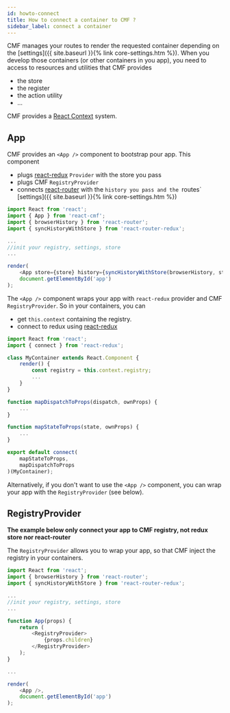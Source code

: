 ```yaml
---
id: howto-connect
title: How to connect a container to CMF ?
sidebar_label: connect a container
---
```


CMF manages your routes to render the requested container depending on the [settings]({{ site.baseurl }}{% link core-settings.htm %}).
When you develop those containers (or other containers in you app), you need to access to resources and utilities that CMF provides

- the store
- the register
- the action utility
- ...

CMF provides a [React Context](https://facebook.github.io/react/docs/context.html) system.

## App

CMF provides an `<App />` component to bootstrap pour app. This component

- plugs [react-redux](https://github.com/reactjs/react-redux) `Provider` with the store you pass
- plugs CMF `RegistryProvider`
- connects [react-router](https://github.com/ReactTraining/react-router) with the `history you pass and the `routes` [settings]({{ site.baseurl }}{% link core-settings.htm %})

```javascript
import React from 'react';
import { App } from 'react-cmf';
import { browserHistory } from 'react-router';
import { syncHistoryWithStore } from 'react-router-redux';

...
//init your registry, settings, store
...

render(
	<App store={store} history={syncHistoryWithStore(browserHistory, store)} />,
	document.getElementById('app')
);
```

The `<App />` component wraps your app with `react-redux` provider and CMF `RegistryProvider`.
So in your containers, you can

- get `this.context` containing the registry.
- connect to redux using [react-redux](https://github.com/reactjs/react-redux)

```javascript
import React from 'react';
import { connect } from 'react-redux';

class MyContainer extends React.Component {
    render() {
        const registry = this.context.registry;
        ...
    }
}

function mapDispatchToProps(dispatch, ownProps) {
	...
}

function mapStateToProps(state, ownProps) {
    ...
}

export default connect(
	mapStateToProps,
	mapDispatchToProps
)(MyContainer);
```

Alternatively, if you don't want to use the `<App />` component, you can wrap your app with the `RegistryProvider` (see below).

## RegistryProvider

**The example below only connect your app to CMF registry, not redux store nor react-router**

The `RegistryProvider` allows you to wrap your app, so that CMF inject the registry in your containers.

```javascript
import React from 'react';
import { browserHistory } from 'react-router';
import { syncHistoryWithStore } from 'react-router-redux';

...
//init your registry, settings, store
...

function App(props) {
	return (
        <RegistryProvider>
            {props.children}
        </RegistryProvider>
	);
}

...

render(
	<App />,
	document.getElementById('app')
);
```
